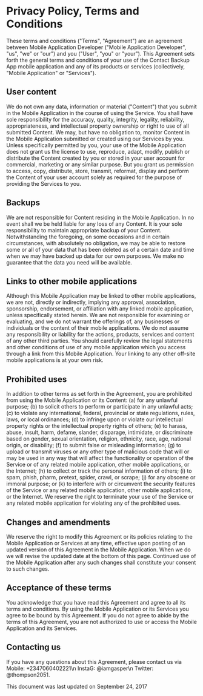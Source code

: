  <h1>Privacy Policy, Terms and Conditions</h1>

<p>These terms and conditions ("Terms", "Agreement") are an agreement between Mobile Application Developer ("Mobile Application Developer", "us", "we" or "our") and you ("User", "you" or "your"). This Agreement sets forth the general terms and conditions of your use of the Contact Backup App mobile application and any of its products or services (collectively, "Mobile Application" or "Services").</p>

<h2>User content</h2>

<p>We do not own any data, information or material ("Content") that you submit in the Mobile Application in the course of using the Service. You shall have sole responsibility for the accuracy, quality, integrity, legality, reliability, appropriateness, and intellectual property ownership or right to use of all submitted Content. We may, but have no obligation to, monitor Content in the Mobile Application submitted or created using our Services by you. Unless specifically permitted by you, your use of the Mobile Application does not grant us the license to use, reproduce, adapt, modify, publish or distribute the Content created by you or stored in your user account for commercial, marketing or any similar purpose. But you grant us permission to access, copy, distribute, store, transmit, reformat, display and perform the Content of your user account solely as required for the purpose of providing the Services to you.</p>

<h2>Backups</h2>

<p>We are not responsible for Content residing in the Mobile Application. In no event shall we be held liable for any loss of any Content. It is your sole responsibility to maintain appropriate backup of your Content. Notwithstanding the foregoing, on some occasions and in certain circumstances, with absolutely no obligation, we may be able to restore some or all of your data that has been deleted as of a certain date and time when we may have backed up data for our own purposes. We make no guarantee that the data you need will be available.</p>

<h2>Links to other mobile applications</h2>

<p>Although this Mobile Application may be linked to other mobile applications, we are not, directly or indirectly, implying any approval, association, sponsorship, endorsement, or affiliation with any linked mobile application, unless specifically stated herein. We are not responsible for examining or evaluating, and we do not warrant the offerings of, any businesses or individuals or the content of their mobile applications. We do not assume any responsibility or liability for the actions, products, services and content of any other third parties. You should carefully review the legal statements and other conditions of use of any mobile application which you access through a link from this Mobile Application. Your linking to any other off-site mobile applications is at your own risk.</p>

<h2>Prohibited uses</h2>

<p>In addition to other terms as set forth in the Agreement, you are prohibited from using the Mobile Application or its Content: (a) for any unlawful purpose; (b) to solicit others to perform or participate in any unlawful acts; (c) to violate any international, federal, provincial or state regulations, rules, laws, or local ordinances; (d) to infringe upon or violate our intellectual property rights or the intellectual property rights of others; (e) to harass, abuse, insult, harm, defame, slander, disparage, intimidate, or discriminate based on gender, sexual orientation, religion, ethnicity, race, age, national origin, or disability; (f) to submit false or misleading information; (g) to upload or transmit viruses or any other type of malicious code that will or may be used in any way that will affect the functionality or operation of the Service or of any related mobile application, other mobile applications, or the Internet; (h) to collect or track the personal information of others; (i) to spam, phish, pharm, pretext, spider, crawl, or scrape; (j) for any obscene or immoral purpose; or (k) to interfere with or circumvent the security features of the Service or any related mobile application, other mobile applications, or the Internet. We reserve the right to terminate your use of the Service or any related mobile application for violating any of the prohibited uses.</p>

<h2>Changes and amendments</h2>

<p>We reserve the right to modify this Agreement or its policies relating to the Mobile Application or Services at any time, effective upon posting of an updated version of this Agreement in the Mobile Application. When we do we will  revise the updated date at the bottom of this page. Continued use of the Mobile Application after any such changes shall constitute your consent to such changes.</p>

<h2>Acceptance of these terms</h2>

<p>You acknowledge that you have read this Agreement and agree to all its terms and conditions. By using the Mobile Application or its Services you agree to be bound by this Agreement. If you do not agree to abide by the terms of this Agreement, you are not authorized to use or access the Mobile Application and its Services.</p>

<h2>Contacting us</h2>

<p>If you have any questions about this Agreement, please contact us via
Mobile:  +2347060402221\n
InstaG:  @iamgasper\n
Twitter: @thompson2051.</p>

<p>This document was last updated on September 24, 2017</p>
